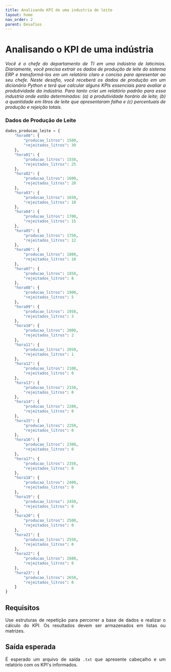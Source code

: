 ```yaml
---
title: Analisando KPI de uma industria de leite
layout: home
nav_order: 2
parent: Desafios
---
```


<!--Don't delete ths script-->
<script src = "https://polyfill.io/v3/polyfill.min.js?features=es6"></script>
<script id = "MathJax-script" async src="https://cdn.jsdelivr.net/npm/mathjax@3/es5/tex-mml-chtml.js"></script>
<!--Don't delete ths script-->

<h1>Analisando o KPI de uma indústria</h1>

<p align = "justify">
<i>Você é o chefe do departamento de TI em uma indústria de laticínios. Diariamente, você precisa extrair os dados de produção de leite do sistema ERP e transformá-los em um relatório claro e conciso para apresentar ao seu chefe. Neste desafio, você receberá os dados de produção em um dicionário Python e terá que calcular alguns KPIs essenciais para avaliar a produtividade da indústria. Para tanto criei um relatório padrão para essa industria onde estão determinados: (a) a produtividade horário de leite; (b) a quantidade em litros de leite que apresentaram falha e (c) percentuais de produção e rejeição totais.</i>
</p>

### Dados de Produção de Leite

```python
dados_producao_leite = {
    "hora00": {
        "producao_litros": 1500,
        "rejeitados_litros": 30
    },
    "hora01": {
        "producao_litros": 1550,
        "rejeitados_litros": 25
    },
    "hora02": {
        "producao_litros": 1600,
        "rejeitados_litros": 20
    },
    "hora03": {
        "producao_litros": 1650,
        "rejeitados_litros": 18
    },
    "hora04": {
        "producao_litros": 1700,
        "rejeitados_litros": 15
    },
    "hora05": {
        "producao_litros": 1750,
        "rejeitados_litros": 12
    },
    "hora06": {
        "producao_litros": 1800,
        "rejeitados_litros": 10
    },
    "hora07": {
        "producao_litros": 1850,
        "rejeitados_litros": 8
    },
    "hora08": {
        "producao_litros": 1900,
        "rejeitados_litros": 5
    },
    "hora09": {
        "producao_litros": 1950,
        "rejeitados_litros": 3
    },
    "hora10": {
        "producao_litros": 2000,
        "rejeitados_litros": 2
    },
    "hora11": {
        "producao_litros": 2050,
        "rejeitados_litros": 1
    },
    "hora12": {
        "producao_litros": 2100,
        "rejeitados_litros": 0
    },
    "hora13": {
        "producao_litros": 2150,
        "rejeitados_litros": 0
    },
    "hora14": {
        "producao_litros": 2200,
        "rejeitados_litros": 0
    },
    "hora15": {
        "producao_litros": 2250,
        "rejeitados_litros": 0
    },
    "hora16": {
        "producao_litros": 2300,
        "rejeitados_litros": 0
    },
    "hora17": {
        "producao_litros": 2350,
        "rejeitados_litros": 0
    },
    "hora18": {
        "producao_litros": 2400,
        "rejeitados_litros": 0
    },
    "hora19": {
        "producao_litros": 2450,
        "rejeitados_litros": 0
    },
    "hora20": {
        "producao_litros": 2500,
        "rejeitados_litros": 0
    },
    "hora21": {
        "producao_litros": 2550,
        "rejeitados_litros": 0
    },
    "hora22": {
        "producao_litros": 2600,
        "rejeitados_litros": 0
    },
    "hora23": {
        "producao_litros": 2650,
        "rejeitados_litros": 0
    }
}
```

<h2>Requisitos</h2>

<p align = "justify">
Use estruturas de repetição para percorrer a base de dados e realizar o cálculo do KPI. Os resultados devem ser armazenados em listas ou matrizes.
</p>

<h2>Saída esperada</h2>

<p align = "justify">
É esperado um arquivo de saída <code>.txt</code> que apresente cabeçalho e um relatório com os KPI's informados.
</p>